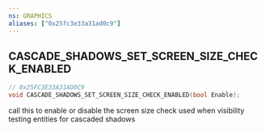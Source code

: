 ```yaml
---
ns: GRAPHICS
aliases: ["0x25fc3e33a31ad0c9"]
---
```

## CASCADE_SHADOWS_SET_SCREEN_SIZE_CHECK_ENABLED

```c
// 0x25FC3E33A31AD0C9
void CASCADE_SHADOWS_SET_SCREEN_SIZE_CHECK_ENABLED(bool Enable);
```

call this to enable or disable the screen size check used when visibility testing entities for cascaded shadows


